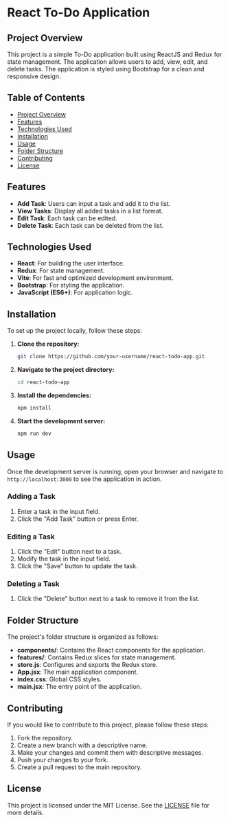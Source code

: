 # React To-Do Application

## Project Overview

This project is a simple To-Do application built using ReactJS and Redux for state management. The application allows users to add, view, edit, and delete tasks. The application is styled using Bootstrap for a clean and responsive design.

## Table of Contents

- [Project Overview](#project-overview)
- [Features](#features)
- [Technologies Used](#technologies-used)
- [Installation](#installation)
- [Usage](#usage)
- [Folder Structure](#folder-structure)
- [Contributing](#contributing)
- [License](#license)

## Features

- **Add Task**: Users can input a task and add it to the list.
- **View Tasks**: Display all added tasks in a list format.
- **Edit Task**: Each task can be edited.
- **Delete Task**: Each task can be deleted from the list.

## Technologies Used

- **React**: For building the user interface.
- **Redux**: For state management.
- **Vite**: For fast and optimized development environment.
- **Bootstrap**: For styling the application.
- **JavaScript (ES6+)**: For application logic.

## Installation

To set up the project locally, follow these steps:

1. **Clone the repository:**

    ```sh
    git clone https://github.com/your-username/react-todo-app.git
    ```

2. **Navigate to the project directory:**

    ```sh
    cd react-todo-app
    ```

3. **Install the dependencies:**

    ```sh
    npm install
    ```

4. **Start the development server:**

    ```sh
    npm run dev
    ```

## Usage

Once the development server is running, open your browser and navigate to `http://localhost:3000` to see the application in action.

### Adding a Task

1. Enter a task in the input field.
2. Click the "Add Task" button or press Enter.

### Editing a Task

1. Click the "Edit" button next to a task.
2. Modify the task in the input field.
3. Click the "Save" button to update the task.

### Deleting a Task

1. Click the "Delete" button next to a task to remove it from the list.

## Folder Structure

The project's folder structure is organized as follows:


- **components/**: Contains the React components for the application.
- **features/**: Contains Redux slices for state management.
- **store.js**: Configures and exports the Redux store.
- **App.jsx**: The main application component.
- **index.css**: Global CSS styles.
- **main.jsx**: The entry point of the application.

## Contributing

If you would like to contribute to this project, please follow these steps:

1. Fork the repository.
2. Create a new branch with a descriptive name.
3. Make your changes and commit them with descriptive messages.
4. Push your changes to your fork.
5. Create a pull request to the main repository.

## License

This project is licensed under the MIT License. See the [LICENSE](LICENSE) file for more details.
